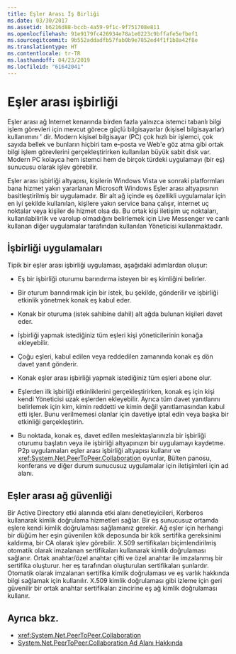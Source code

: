 ```yaml
---
title: Eşler Arası İş Birliği
ms.date: 03/30/2017
ms.assetid: b6216d88-bccb-4a59-9f1c-9f751708e811
ms.openlocfilehash: 91e9179fc426934e78a1e0223c9bffafe5efbef1
ms.sourcegitcommit: 9b552addadfb57fab0b9e7852ed4f1f1b8a42f8e
ms.translationtype: HT
ms.contentlocale: tr-TR
ms.lasthandoff: 04/23/2019
ms.locfileid: "61642041"
---
```

# <a name="peer-to-peer-collaboration"></a>Eşler arası işbirliği

Eşler arası ağ Internet kenarında birden fazla yalnızca istemci tabanlı bilgi işlem görevleri için mevcut görece güçlü bilgisayarlar (kişisel bilgisayarlar) kullanımını ' dir. Modern kişisel bilgisayar (PC) çok hızlı bir işlemci, çok sayıda bellek ve bunların hiçbiri tam e-posta ve Web'e göz atma gibi ortak bilgi işlem görevlerini gerçekleştirirken kullanılan büyük sabit disk var. Modern PC kolayca hem istemci hem de birçok türdeki uygulamayı (bir eş) sunucusu olarak işlev görebilir.  
  
Eşler arası işbirliği altyapısı, kişilerin Windows Vista ve sonraki platformları bana hizmet yakın yararlanan Microsoft Windows Eşler arası altyapısının basitleştirilmiş bir uygulamadır. Bir alt ağ içinde eş özellikli uygulamalar için en iyi şekilde kullanılan, kişilere yakın service bana çalışır, internet uç noktalar veya kişiler de hizmet olsa da. Bu ortak kişi iletişim uç noktaları, kullanılabilirlik ve varolup olmadığını belirlemek için Live Messenger ve canlı kullanan diğer uygulamalar tarafından kullanılan Yöneticisi kullanmaktadır.  
  
## <a name="collaboration-applications"></a>İşbirliği uygulamaları

 Tipik bir eşler arası işbirliği uygulaması, aşağıdaki adımlardan oluşur:  
  
- Eş bir işbirliği oturumu barındırma isteyen bir eş kimliğini belirler.  
  
- Bir oturum barındırmak için bir istek, bu şekilde, gönderilir ve işbirliği etkinlik yönetmek konak eş kabul eder.  
  
- Konak bir oturuma (istek sahibine dahil) alt ağda bulunan kişileri davet eder.  
  
- İşbirliği yapmak istediğiniz tüm eşleri kişi yöneticilerinin konağa ekleyebilir.  
  
- Çoğu eşleri, kabul edilen veya reddedilen zamanında konak eş dön davet yanıt gönderir.  
  
- Konak eşler arası işbirliği yapmak istediğiniz tüm eşleri abone olur.  
  
- Eşlerden ilk işbirliği etkinliklerini gerçekleştirirken, konak eş için kişi kendi Yöneticisi uzak eşlerden ekleyebilir. Ayrıca tüm davet yanıtlarını belirlemek için kim, kimin reddetti ve kimin değil yanıtlamasından kabul etti işler.  Bunu verilmemesi olanlar için davetiye iptal edin veya başka bir etkinliği gerçekleştirin.  
  
- Bu noktada, konak eş, davet edilen meslektaşlarınızla bir işbirliği oturumu başlatın veya ile işbirliği altyapınızın bir uygulamayı kaydetme.  P2p uygulamaları eşler arası işbirliği altyapısı kullanır ve <xref:System.Net.PeerToPeer.Collaboration> oyunlar, Bülten panosu, konferans ve diğer durum sunucusuz uygulamalar için iletişimleri için ad alanı.  
  
## <a name="peer-to-peer-networking-security"></a>Eşler arası ağ güvenliği  

 Bir Active Directory etki alanında etki alanı denetleyicileri, Kerberos kullanarak kimlik doğrulama hizmetleri sağlar. Bir eş sunucusuz ortamda eşlere kendi kimlik doğrulaması sağlamanız gerekir. Ağ eşler için herhangi bir düğüm her eşin güvenilen kök deposunda bir kök sertifika gereksinimi kaldırma, bir CA olarak işlev görebilir. X.509 sertifikaları biçimlendirilmiş otomatik olarak imzalanan sertifikaları kullanarak kimlik doğrulaması sağlanır. Ortak anahtar/özel anahtar çifti ve özel anahtar ile imzalanmış bir sertifika oluşturur. her eş tarafından oluşturulan sertifikaları şunlardır. Otomatik olarak imzalanan sertifika kimlik doğrulaması ve eş varlık hakkında bilgi sağlamak için kullanılır. X.509 kimlik doğrulaması gibi izleme için geri güvenilir bir ortak anahtar sertifikaları zincirine eş ağ kimlik doğrulaması kullanır.  
  
## <a name="see-also"></a>Ayrıca bkz.

- <xref:System.Net.PeerToPeer.Collaboration>
- [System.Net.PeerToPeer.Collaboration Ad Alanı Hakkında](../../../docs/framework/network-programming/about-the-system-net-peertopeer-collaboration-namespace.md)
